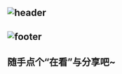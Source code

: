 ![header](https://umlcn.com/mp/header.png)
---


















![footer](https://umlcn.com/mp/footer.png)
---
## 随手点个“在看”与分享吧~
